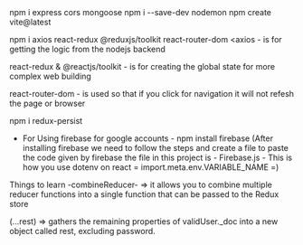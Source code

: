 <For express App>
npm i express cors mongoose
npm i --save-dev nodemon

<For Frontend React>
npm create vite@latest
<options>

npm i axios react-redux @reduxjs/toolkit react-router-dom
<axios - is for getting the logic from the nodejs backend

react-redux & @reactjs/toolkit - is for creating the global state for more complex web building

react-router-dom - is used so that if you click for navigation it will not refesh the page or browser

>

npm i redux-persist <to keep the data in the local storage so that if the user refreshes the browser the data will not be removed or vanished from the web>

- For Using firebase for google accounts -
  npm install firebase
  (After installing firebase we need to follow the steps and create a file to paste the code given by firebase the file in this project is - Firebase.js -
  This is how you use dotenv on react = import.meta.env.VARIABLE_NAME =)

Things to learn
-combineReducer- => it allows you to combine multiple reducer functions into a single function that can be passed to the Redux store

(...rest) => gathers the remaining properties of validUser.\_doc into a new object called rest, excluding password.
